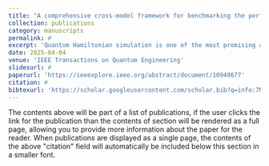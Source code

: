 ```yaml
---
title: "A comprehensive cross-model framework for benchmarking the performance of quantum hamiltonian simulations"
collection: publications
category: manuscripts
permalink: #
excerpt: 'Quantum Hamiltonian simulation is one of the most promising applications of quantum computing and forms the basis for many quantum algorithms. Benchmarking them is an important gauge of progress in quantum computing technology. We present a methodology and software framework to evaluate various facets of the performance of gate-based quantum computers on Trotterized quantum Hamiltonian evolution. We propose three distinct modes for benchmarking: (i) comparing simulation on a real device to that on a noiseless classical simulator, (ii) comparing simulation on a real device with exact diagonalization results, and (iii) using scalable mirror circuit techniques to assess hardware performance in scenarios beyond classical simulation methods. We demonstrate this framework on five Hamiltonian models from the HamLib library: the Fermi and Bose-Hubbard models, the transverse field Ising model, the Heisenberg model, and the Max3SAT problem. Experiments were conducted using Qiskit's Aer simulator, BlueQubit's CPU cluster and GPU simulators, and IBM's quantum hardware. Our framework, extendable to other Hamiltonians, provides comprehensive performance profiles that reveal hardware and algorithmic limitations and measure both fidelity and execution times, identifying crossover points where quantum hardware outperforms CPU/GPU simulators.'
date: 2025-04-04
venue: 'IEEE Transactions on Quantum Engineering'
slidesurl: #
paperurl: 'https://ieeexplore.ieee.org/abstract/document/10949677'
citation: #
bibtexurl: 'https://scholar.googleusercontent.com/scholar.bib?q=info:7M5j1Iu4CW0J:scholar.google.com/&output=citation&scisdr=ClFwGRsOEIuy7qJ709Q:AFWwaeYAAAAAaBV9y9Sy54Ei5b3sdTaJbJrMeTg&scisig=AFWwaeYAAAAAaBV9y0RxtLfnddcMtpn8EbbRidY&scisf=4&ct=citation&cd=-1&hl=en'
---
```


The contents above will be part of a list of publications, if the user clicks the link for the publication than the contents of section will be rendered as a full page, allowing you to provide more information about the paper for the reader. When publications are displayed as a single page, the contents of the above "citation" field will automatically be included below this section in a smaller font.
